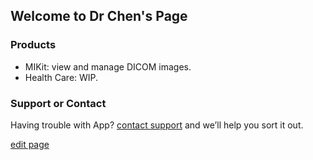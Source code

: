 ## Welcome to Dr Chen's Page

### Products
- MIKit: view and manage DICOM images.
- Health Care: WIP.

### Support or Contact

Having trouble with App? [contact support](mailto:cocoadecsc@gmail.com) and we’ll help you sort it out.

[edit page](https://github.com/applestdev/applestdev.github.io/edit/master/index.md)
